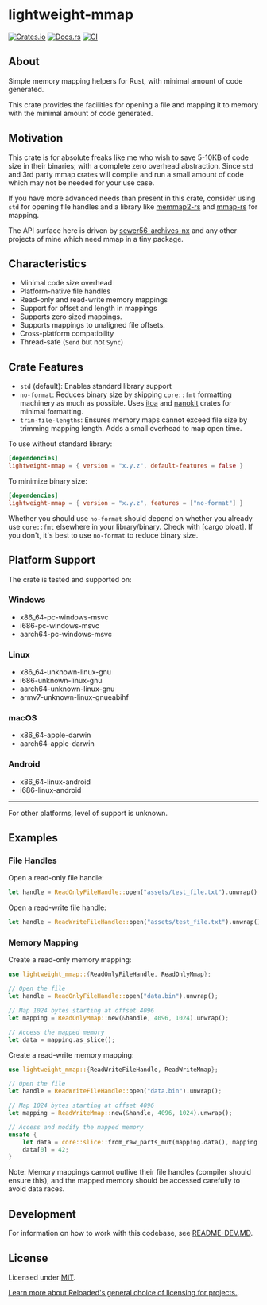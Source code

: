 # lightweight-mmap

[![Crates.io](https://img.shields.io/crates/v/lightweight-mmap.svg)](https://crates.io/crates/lightweight-mmap)
[![Docs.rs](https://docs.rs/lightweight-mmap/badge.svg)](https://docs.rs/lightweight-mmap)
[![CI](https://github.com/Sewer56/lightweight-mmap/actions/workflows/rust.yml/badge.svg)](https://github.com/Sewer56/lightweight-mmap/actions)

## About

Simple memory mapping helpers for Rust, with minimal amount of code generated.

This crate provides the facilities for opening a file and mapping it to memory
with the minimal amount of code generated. 

## Motivation

This crate is for absolute freaks like me who wish to save 5-10KB of code size in their binaries;
with a complete zero overhead abstraction. Since `std` and 3rd party mmap crates will compile and
run a small amount of code which may not be needed for your use case.

If you have more advanced needs than present in this crate, consider using `std` for opening
file handles and a library like [memmap2-rs] and [mmap-rs] for mapping.

The API surface here is driven by [sewer56-archives-nx] and any other projects of mine which need mmap
in a tiny package.

## Characteristics

- Minimal code size overhead
- Platform-native file handles
- Read-only and read-write memory mappings
- Support for offset and length in mappings
- Supports zero sized mappings.
- Supports mappings to unaligned file offsets.
- Cross-platform compatibility
- Thread-safe (`Send` but not `Sync`)

## Crate Features

- `std` (default): Enables standard library support
- `no-format`: Reduces binary size by skipping `core::fmt` formatting machinery as much as possible. Uses [itoa] and [nanokit] crates for minimal formatting.
- `trim-file-lengths`: Ensures memory maps cannot exceed file size by trimming mapping length. Adds a small overhead to map open time.

To use without standard library:
```toml
[dependencies]
lightweight-mmap = { version = "x.y.z", default-features = false }
```

To minimize binary size:
```toml
[dependencies]
lightweight-mmap = { version = "x.y.z", features = ["no-format"] }
```

Whether you should use `no-format` should depend on whether you already use `core::fmt` elsewhere in your
library/binary. Check with [cargo bloat]. If you don't, it's best to use `no-format` to reduce binary size.

## Platform Support

The crate is tested and supported on:

### Windows

- x86_64-pc-windows-msvc
- i686-pc-windows-msvc
- aarch64-pc-windows-msvc

### Linux

- x86_64-unknown-linux-gnu
- i686-unknown-linux-gnu
- aarch64-unknown-linux-gnu
- armv7-unknown-linux-gnueabihf

### macOS

- x86_64-apple-darwin
- aarch64-apple-darwin

### Android

- x86_64-linux-android
- i686-linux-android

--------

For other platforms, level of support is unknown.

## Examples

### File Handles

Open a read-only file handle:
```rust
let handle = ReadOnlyFileHandle::open("assets/test_file.txt").unwrap();
```

Open a read-write file handle:
```rust
let handle = ReadWriteFileHandle::open("assets/test_file.txt").unwrap();
```

### Memory Mapping

Create a read-only memory mapping:
```rust
use lightweight_mmap::{ReadOnlyFileHandle, ReadOnlyMmap};

// Open the file
let handle = ReadOnlyFileHandle::open("data.bin").unwrap();

// Map 1024 bytes starting at offset 4096
let mapping = ReadOnlyMmap::new(&handle, 4096, 1024).unwrap();

// Access the mapped memory
let data = mapping.as_slice();
```

Create a read-write memory mapping:

```rust
use lightweight_mmap::{ReadWriteFileHandle, ReadWriteMmap};

// Open the file
let handle = ReadWriteFileHandle::open("data.bin").unwrap();

// Map 1024 bytes starting at offset 4096
let mapping = ReadWriteMmap::new(&handle, 4096, 1024).unwrap();

// Access and modify the mapped memory
unsafe {
    let data = core::slice::from_raw_parts_mut(mapping.data(), mapping.len());
    data[0] = 42;
}
```

Note: Memory mappings cannot outlive their file handles (compiler should ensure this), and the mapped
memory should be accessed carefully to avoid data races.

## Development

For information on how to work with this codebase, see [README-DEV.MD](README-DEV.MD).

## License

Licensed under [MIT](./LICENSE).  

[Learn more about Reloaded's general choice of licensing for projects.][reloaded-license].  

[codecov]: https://about.codecov.io/
[crates-io-key]: https://crates.io/settings/tokens
[nuget-key]: https://www.nuget.org/account/apikeys
[memmap2-rs]: https://github.com/RazrFalcon/memmap2-rs
[mmap-rs]: https://github.com/StephanvanSchaik/mmap-rs
[reloaded-license]: https://reloaded-project.github.io/Reloaded.MkDocsMaterial.Themes.R2/Pages/license/
[sewer56-archives-nx]: https://github.com/Sewer56/sewer56-archives-nx
[itoa]: https://crates.io/crates/itoa
[nanokit]: https://crates.io/crates/nanokit
[cargo-bloat]: https://github.com/RazrFalcon/cargo-bloat